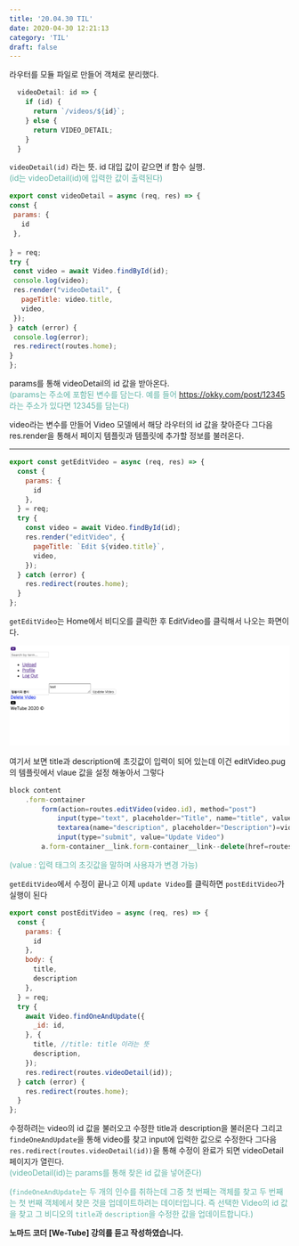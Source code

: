 ```yaml
---
title: '20.04.30 TIL'
date: 2020-04-30 12:21:13
category: 'TIL'
draft: false
---
```


라우터를 모듈 파일로 만들어 객체로 분리했다.
```js
  videoDetail: id => {
    if (id) {
      return `/videos/${id}`;
    } else {
      return VIDEO_DETAIL;
    }
  }
```

  
   `videoDetail(id)` 라는 뜻. id 대입 값이 같으면 if 함수 실행.<br>
   <span style="color: #60b4a6">(id는 videoDetail(id)에 입력한 값이 출력된다)</span>



   ```js
   export const videoDetail = async (req, res) => {
  const {
    params: {
      id
    },

  } = req;
  try {
    const video = await Video.findById(id);
    console.log(video);
    res.render("videoDetail", {
      pageTitle: video.title,
      video,
    });
  } catch (error) {
    console.log(error);
    res.redirect(routes.home);
  }
};
```

params를 통해 videoDetail의 id 값을 받아온다.<br>
<span style="color: #60b4a6">(params는 주소에 포함된 변수를 담는다. 예를 들어 https://okky.com/post/12345 라는 주소가 있다면 12345를 담는다)</span>

video라는 변수를 만들어 Video 모델에서 해당 라우터의 id 값을 찾아준다 그다음 res.render을 통해서 페이지 템플릿과 템플릿에 추가할 정보를 불러온다.

***

```js
export const getEditVideo = async (req, res) => {
  const {
    params: {
      id
    },
  } = req;
  try {
    const video = await Video.findById(id);
    res.render("editVideo", {
      pageTitle: `Edit ${video.title}`,
      video,
    });
  } catch (error) {
    res.redirect(routes.home);
  }
};
```

`getEditVideo`는 Home에서 비디오를 클릭한 후 EditVideo를 클릭해서 나오는 화면이다.

![](./images/editvideo.png)

여기서 보면 title과 description에 초깃값이 입력이 되어 있는데 이건
editVideo.pug의 템플릿에서 vlaue 값을 설정 해놓아서 그렇다<br>


```js
block content
    .form-container
        form(action=routes.editVideo(video.id), method="post")
            input(type="text", placeholder="Title", name="title", value=video.title)
            textarea(name="description", placeholder="Description")=video.description
            input(type="submit", value="Update Video")
        a.form-container__link.form-container__link--delete(href=routes.deleteVideo(video.id)) Delete Video
```

<span style="color: #60b4a6">(value : 입력 태그의 초깃값을 말하며 사용자가 변경 가능)</span>



`getEditVideo`에서 수정이 끝나고 이제 `update Video`를 클릭하면 `postEditVideo`가 실행이 된다



```js
export const postEditVideo = async (req, res) => {
  const {
    params: {
      id
    },
    body: {
      title,
      description
    },
  } = req;
  try {
    await Video.findOneAndUpdate({
      _id: id,
    }, {
      title, //title: title 이라는 뜻
      description,
    });
    res.redirect(routes.videoDetail(id));
  } catch (error) {
    res.redirect(routes.home);
  }
};

```

수정하려는 video의 id 값을 불러오고 수정한 title과 description을 불러온다 그리고 `findeOneAndUpdate`을 통해 video를 찾고 input에 입력한 값으로 수정한다 그다음 `res.redirect(routes.videoDetail(id))`을 통해 수정이 완료가 되면 videoDetail 페이지가 열린다.<br>
<span style="color: #60b4a6">(videoDetail(id)는 params를 통해 찾은 id 값을 넣어준다)</span>

<span style="color: #60b4a6">(`findeOneAndUpdate`는 두 개의 인수를 취하는데 그중 첫 번째는 객체를 찾고 두 번째는 첫 번째 객체에서 찾은 것을 업데이트하려는 데이터입니다. 즉
선택한 Video의 id 값을 찾고 그 비디오의 `title`과 `description`을 수정한 값을 업데이트합니다.)</span>

**노마드 코더 [We-Tube] 강의를 듣고 작성하였습니다.**